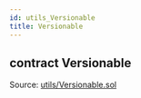 ```yaml
---
id: utils_Versionable
title: Versionable
---
```


<div class="contract-doc"><div class="contract"><h2 class="contract-header"><span class="contract-kind">contract</span> Versionable</h2><div class="source">Source: <a href="git+https://github.com/repux/repux-smart-contracts/blob/v1.3.1/contracts/utils/Versionable.sol" target="_blank">utils/Versionable.sol</a></div></div></div>
